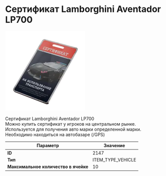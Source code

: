 # Сертификат Lamborghini Aventador LP700

![Item Image](../img/2147.webp?raw=true)

Сертификат Lamborghini Aventador LP700<br>Можно купить сертификат у игроков на центральном рынке.<br>Используется для получения авто марки определенной марки.<br>Необходимо находиться на автобазаре (/GPS)


| Параметр | Значение |
|----------|----------|
| **ID** | 2147 |
| **Тип** | ITEM_TYPE_VEHICLE |
| **Максимальное количество в ячейке** | 10 |

